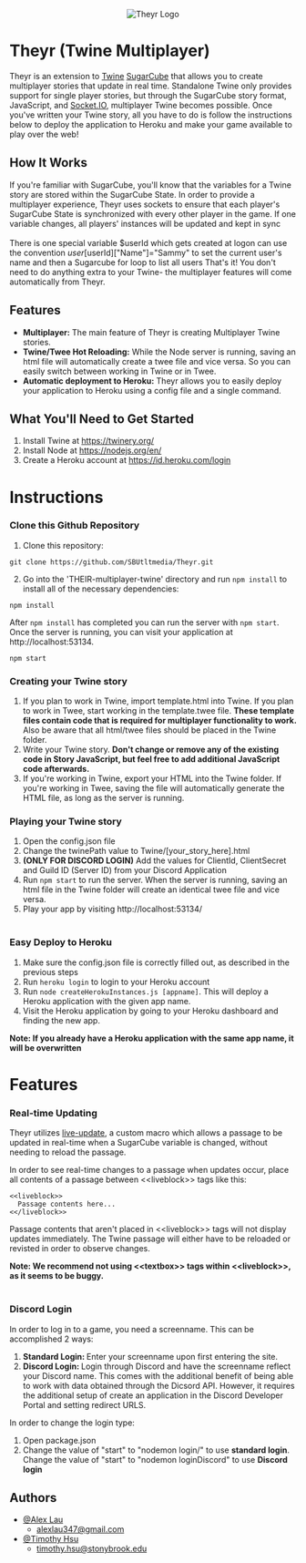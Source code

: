 <p align="center">
  <img src="https://res.cloudinary.com/dsry3cnco/image/upload/v1642440780/theyr_logo_axzsjz.png" alt="Theyr Logo"/>
</p>

# Theyr (Twine Multiplayer)
Theyr is an extension to <a href="https://twinery.org/">Twine</a> <a href="http://www.motoslave.net/sugarcube/2/">SugarCube</a> that allows you to create multiplayer stories that update in real time. Standalone Twine only provides support for single player stories, but through the SugarCube story format, JavaScript, and  <a href="https://socket.io/">Socket.IO</a>, multiplayer Twine becomes possible. Once you've written your Twine story, all you have to do is follow the instructions below to deploy the application to Heroku and make your game available to play over the web!

## How It Works
If you're familiar with SugarCube, you'll know that the variables for a Twine story are stored within the SugarCube State. In order to provide a multiplayer experience, Theyr uses sockets to ensure that each player's SugarCube State is synchronized with every other player in the game. If one variable changes, all players' instances will be updated and kept in sync <br/><br/>
There is one special variable $userId which gets created at logon can use the convention $user[$userId]["Name"]="Sammy" to set the current user's name and then a Sugarcube for loop to list all users
That's it! You don't need to do anything extra to your Twine- the multiplayer features will come automatically from Theyr.

## Features
- **Multiplayer:** The main feature of Theyr is creating Multiplayer Twine stories. 
- **Twine/Twee Hot Reloading:** While the Node server is running, saving an html file will automatically create a twee file and vice versa. So you can easily switch between working in Twine or in Twee.
- **Automatic deployment to Heroku:** Theyr allows you to easily deploy your application to Heroku using a config file and a single command.

## What You'll Need to Get Started
1. Install Twine at https://twinery.org/
2. Install Node at https://nodejs.org/en/
3. Create a Heroku account at https://id.heroku.com/login

# Instructions
### Clone this Github Repository

1. Clone this repository:
```
git clone https://github.com/SBUtltmedia/Theyr.git
```
2. Go into the 'THEIR-multiplayer-twine' directory and run `npm install` to install all of the necessary dependencies:
```
npm install
```
After `npm install` has completed you can run the server with `npm start`. Once the server is running, you can visit your application at http://localhost:53134.
```
npm start
```

### Creating your Twine story

1. If you plan to work in Twine, import template.html into Twine. If you plan to work in Twee, start working in the template.twee file. <b> These template files contain code that is required for multiplayer functionality to work. </b> Also be aware that all html/twee files should be placed in the Twine folder.
2. Write your Twine story. <b> Don't change or remove any of the existing code in Story JavaScript, but feel free to add additional JavaScript code afterwards. </b>
3. If you're working in Twine, export your HTML into the Twine folder. If you're working in Twee, saving the file will automatically generate the HTML file, as long as the server is running.

### Playing your Twine story
1. Open the config.json file
2. Change the twinePath value to Twine/[your_story_here].html
3. <b>(ONLY FOR DISCORD LOGIN)</b> Add the values for ClientId, ClientSecret and Guild ID (Server ID) from your Discord Application
4. Run `npm start` to run the server. When the server is running, saving an html file in the Twine folder will create an identical twee file and vice versa. 
5. Play your app by visiting http://localhost:53134/
<br> <br>

### Easy Deploy to Heroku
1. Make sure the config.json file is correctly filled out, as described in the previous steps
2. Run `heroku login` to login to your Heroku account
3. Run `node createHerokuInstances.js [appname]`. This will deploy a Heroku application with the given app name.
4. Visit the Heroku application by going to your Heroku dashboard and finding the new app.

<b> Note: If you already have a Heroku application with the same app name, it will be overwritten </b>

# Features

### Real-time Updating
Theyr utilizes [live-update](https://github.com/cyrusfirheir/cycy-wrote-custom-macros/tree/master/live-update), a custom macro which allows a passage to be updated in real-time when a SugarCube variable is changed, without needing to reload the passage. 

In order to see real-time changes to a passage when updates occur, place all contents of a passage between <\<liveblock>\> tags like this:
```
<<liveblock>>
  Passage contents here...
<</liveblock>>
```
Passage contents that aren't placed in <\<liveblock>\> tags will not display updates immediately. The Twine passage will either have to be reloaded or revisted in order to observe changes.

<b> Note: We recommend not using <\<textbox\>> tags within <\<liveblock>\>, as it seems to be buggy. </b>
<br> <br>

### Discord Login
In order to log in to a game, you need a screenname. This can be accomplished 2 ways:
1. <b> Standard Login: </b> Enter your screenname upon first entering the site.
2. <b> Discord Login: </b> Login through Discord and have the screenname reflect your Discord name. This comes with the additional benefit of being able to work with data obtained through the Dicsord API. However, it requires the additional setup of create an application in the Discord Developer Portal and setting redirect URLS.

In order to change the login type:
1. Open package.json
2. Change the value of "start" to "nodemon login/" to use <b> standard login</b>. Change the value of "start" to "nodemon loginDiscord" to use <b> Discord login</b>



## Authors
- [@Alex Lau](https://github.com/meetAlexLau)
    - alexlau347@gmail.com
- [@Timothy Hsu](https://github.com/timothyhsu8)
    - timothy.hsu@stonybrook.edu
